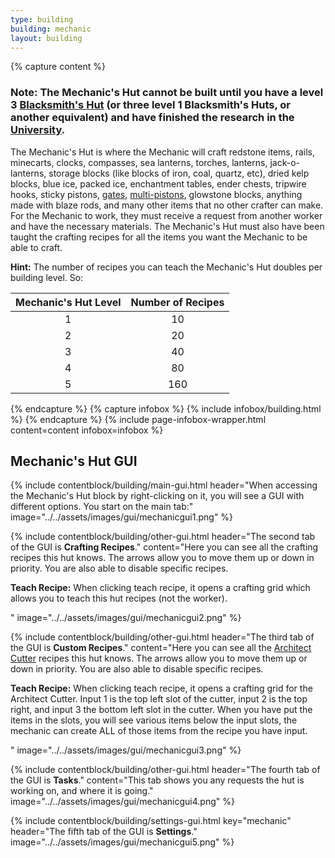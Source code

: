 ```yaml
---
type: building
building: mechanic
layout: building
---
```

{% capture content %}
### Note: The Mechanic's Hut cannot be built until you have a level 3 [Blacksmith's Hut](../../source/buildings/blacksmith) (or three level 1 Blacksmith's Huts, or another equivalent) and have finished the research in the [University](../../source/buildings/university).

The Mechanic's Hut is where the Mechanic will craft redstone items, rails, minecarts, clocks, compasses, sea lanterns, torches, lanterns, jack-o-lanterns, storage blocks (like blocks of iron, coal, quartz, etc), dried kelp blocks, blue ice, packed ice, enchantment tables, ender chests, tripwire hooks, sticky pistons, [gates](../../source/items/gates), [multi-pistons](../../source/items/multipiston), glowstone blocks, anything made with blaze rods, and many other items that no other crafter can make. For the Mechanic to work, they must receive a request from another worker and have the necessary materials. The Mechanic's Hut must also have been taught the crafting recipes for all the items you want the Mechanic to be able to craft.

**Hint:** The number of recipes you can teach the Mechanic's Hut doubles per building level. So:

| Mechanic's Hut Level | Number of Recipes |
| :------------------: | :---------------: |
|          1           |        10         |
|          2           |        20         |
|          3           |        40         |
|          4           |        80         |
|          5           |        160        |
{% endcapture %}
{% capture infobox %}
{% include infobox/building.html %}
{% endcapture %}
{% include page-infobox-wrapper.html content=content infobox=infobox %}

## Mechanic's Hut GUI

{% include contentblock/building/main-gui.html header="When accessing the Mechanic's Hut block by right-clicking on it, you will see a GUI with different options. You start on the main tab:" image="../../assets/images/gui/mechanicgui1.png" %}

{% include contentblock/building/other-gui.html header="The second tab of the GUI is <strong>Crafting Recipes</strong>." content="Here you can see all the crafting recipes this hut knows.  The arrows allow you to move them up or down in priority.  You are also able to disable specific recipes.<p><strong> Teach Recipe:</strong> When clicking teach recipe, it opens a crafting grid which allows you to teach this hut recipes (not the worker).</p>" image="../../assets/images/gui/mechanicgui2.png" %}

{% include contentblock/building/other-gui.html header="The third tab of the GUI is <strong>Custom Recipes</strong>." content="Here you can see all the <a href='../items/shingles'>Architect Cutter</a> recipes this hut knows.  The arrows allow you to move them up or down in priority.  You are also able to disable specific recipes.<p><strong> Teach Recipe:</strong> When clicking teach recipe, it opens a crafting grid for the Architect Cutter.  Input 1 is the top left slot of the cutter, input 2 is the top right, and input 3 the bottom left slot in the cutter. When you have put the items in the slots, you will see various items below the input slots, the mechanic can create ALL of those items from the recipe you have input.</p>" image="../../assets/images/gui/mechanicgui3.png" %}

{% include contentblock/building/other-gui.html header="The fourth tab of the GUI is <strong>Tasks</strong>." content="This tab shows you any requests the hut is working on, and where it is going." image="../../assets/images/gui/mechanicgui4.png" %}

{% include contentblock/building/settings-gui.html key="mechanic" header="The fifth tab of the GUI is <strong>Settings</strong>." image="../../assets/images/gui/mechanicgui5.png" %}